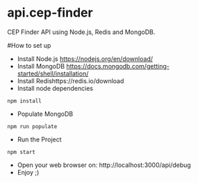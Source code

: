 # api.cep-finder
CEP Finder API using Node.js, Redis and MongoDB.

#How to set up
- Install Node.js https://nodejs.org/en/download/
- Install MongoDB https://docs.mongodb.com/getting-started/shell/installation/
- Install Redishttps://redis.io/download
- Install node dependencies
```
npm install
```
- Populate MongoDB
```
npm run populate
```
- Run the Project
```
npm start
```
- Open your web browser on: http://localhost:3000/api/debug
- Enjoy ;)

